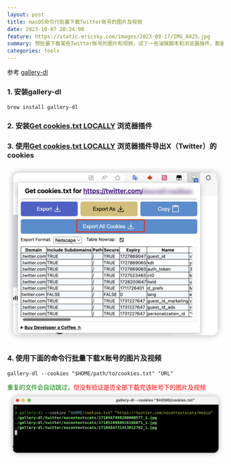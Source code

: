 ```yaml
---
layout: post
title: macOS命令行批量下载Twitter账号的图片及视频
date: 2023-10-07 20:24:00
feature: https://static.ericsky.com/images/2023-09-17/IMG_8425.jpg
summary: 想批量下载某些Twitter账号的图片和视频，试了一些油猴脚本和浏览器插件，都是只能单个视频单张图片下载。后来在github上找到了gallery-dl这个工具，能满足我的批量下载需求。
categories: tools
---
```


参考 [gallery-dl](https://github.com/mikf/gallery-dl)

### 1. 安装gallery-dl
```
brew install gallery-dl
```
### 2. 安装[Get cookies.txt LOCALLY](https://chromewebstore.google.com/detail/cclelndahbckbenkjhflpdbgdldlbecc) 浏览器插件

### 3. 使用[Get cookies.txt LOCALLY](https://chromewebstore.google.com/detail/cclelndahbckbenkjhflpdbgdldlbecc) 浏览器插件导出X（Twitter）的cookies
![导出cookies](/images/2023-10-07/aa68b602-3e3f-48de-b67d-69d7eac2895d.jpg)

### 4. 使用下面的命令行批量下载X账号的图片及视频
```
gallery-dl --cookies "$HOME/path/to/cookies.txt" "URL"
```
<font color=green>重复的文件会自动跳过，</font><font color=red>但没有验证是否全部下载完该账号下的图片及视频</font>
![下载](/images/2023-10-07/8043026c-cc6a-450a-8e4f-03747fca1be5.jpg)
